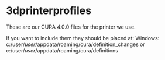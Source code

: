 # 3dprinterprofiles
These are our CURA 4.0.0 files for the printer we use.

If you want to include them they should be placed at: Windows: c:/user/*user*/appdata/roaming/cura/definition_changes or c:/user/*user*/appdata/roaming/cura/definitions
